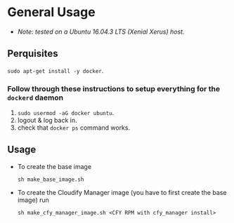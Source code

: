 # General Usage
 - _Note: tested on a Ubuntu 16.04.3 LTS (Xenial Xerus) host._
 
## Perquisites
`sudo apt-get install -y docker`.

### Follow through these instructions to setup everything for the `dockerd` daemon
1. `sudo usermod -aG docker ubuntu`.
1. logout & log back in.
1. check that `docker ps` command works.

## Usage
- To create the base image 
    ```
    sh make_base_image.sh
    ```

- To create the Cloudify Manager image (you have to first create the base image) run 
    ```
    sh make_cfy_manager_image.sh <CFY RPM with cfy_manager install>
    ``` 